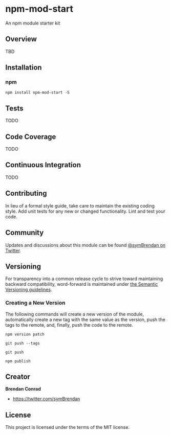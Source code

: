 # npm-mod-start
An npm module starter kit

## Overview
TBD

## Installation

### npm
`npm install npm-mod-start -S`

## Tests
TODO

## Code Coverage
TODO

## Continuous Integration
TODO

## Contributing
In lieu of a formal style guide, take care to maintain the existing coding style. Add unit tests for any new or changed functionality. Lint and test your code.

## Community
Updates and discussions about this module can be found [@symBrendan on Twitter](https://twitter.com/symBrendan).

## Versioning
For transparency into a common release cycle to strive toward maintaining backward compatibility, word-forward is maintained under [the Semantic Versioning guidelines](http://semver.org/).

### Creating a New Version
The following commands will create a new version of the module, automatically create a new tag with the same value as the version, push the tags to the remote, and, finally, push the code to the remote.

`npm version patch`

`git push --tags`

`git push`

`npm publish`

## Creator

**Brendan Conrad**

- <https://twitter.com/symBrendan>

## License
This project is licensed under the terms of the MIT license.
